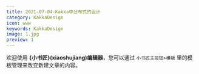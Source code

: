 ```yaml
---
title: 2021-07-04-Kakka中分布式的设计
category: KakkaDesign
icon: www
keywords: KakkaDesign
image: 1.jpg
preview: 1
---
```



欢迎使用 **{小书匠}(xiaoshujiang)编辑器**，您可以通过 `小书匠主按钮>模板` 里的模板管理来改变新建文章的内容。